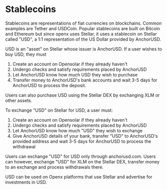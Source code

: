 # Stablecoins

Stablecoins are representations of fiat currencies on blockchains. Common examples are Tether and USDCoin. Popular stablecoins are built on Bitcoin and Ethereum but since openx uses Stellar, it uses a stablecoin on Stellar called "USD", a 1:1 representation of the US Dollar provided by AnchorUSD.

USD is an "asset" on Stellar whose issuer is AnchorUSD. If a user wishes to buy USD, they must

1. Create an account on Opensolar if they already haven't
2. Undergo checks and satisfy requirements placed by AnchorUSD
3. Let AnchorUSD know how much USD they wish to purchase
4. Transfer money to AnchorUSD's bank accounts and wait 3-5 days for AnchorUSD to process the deposit.

Users can also purchase USD using the Stellar DEX by exchanging XLM or other assets. 

To exchange "USD" on Stellar for USD, a user must:

1. Create an account on Opensolar if they already haven't
2. Undergo checks and satisfy requirements placed by AnchorUSD
3. Let AnchorUSD know how much "USD" they wish to exchange
4. Give AnchorUSD details of your bank, transfer "USD" to AnchorUSD's provided address and wait 3-5 days for AnchorUSD to process the withdrawal 

Users can exchange "USD" for USD only through anchorusd.com. Users can however, exchange "USD" for XLM on the Stellar DEX, transfer money to an exchange and process withdrawals there.

USD can be used on Openx platforms that use Stellar and advertise for investments in USD.


